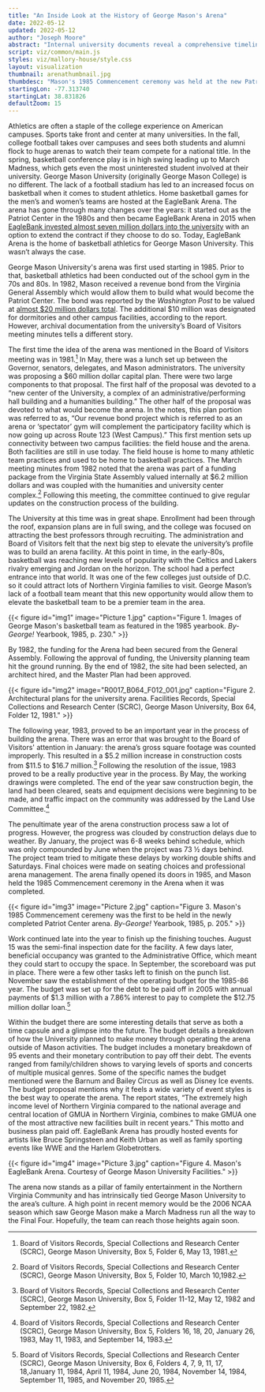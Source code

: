 ```yaml
---
title: "An Inside Look at the History of George Mason's Arena"
date: 2022-05-12
updated: 2022-05-12
author: "Joseph Moore"
abstract: "Internal university documents reveal a comprehensive timeline of the construction of George Mason's arena."
script: viz/common/main.js
styles: viz/mallory-house/style.css
layout: visualization
thumbnail: arenathumbnail.jpg
thumbdesc: "Mason's 1985 Commencement ceremony was held at the new Patriot Center Arena"
startingLon: -77.313740
startingLat: 38.831826
defaultZoom: 15
---
```


Athletics are often a staple of the college experience on American campuses. Sports take front and center at many universities. In the fall, college football takes over campuses and sees both students and alumni flock to huge arenas to watch their team compete for a national title. In the spring, basketball conference play is in high swing leading up to March Madness, which gets even the most uninterested student involved at their university. George Mason University (originally George Mason College) is no different. The lack of a football stadium has led to an increased focus on basketball when it comes to student athletics. Home basketball games for the men’s and women’s teams are hosted at the <span class="notation" data-id="1" data-zoom="17" data-lat="38.82685" data-lon="-77.30958">EagleBank Arena</span>. The arena has gone through many changes over the years: it started out as the Patriot Center in the 1980s and then became EagleBank Arena in 2015 when [EagleBank invested almost seven million dollars into the university](https://www.bizjournals.com/washington/morning_call/2015/05/george-mason-university-sells-patriot-center.html) with an option to extend the contract if they choose to do so. Today, EagleBank Arena is the home of basketball athletics for George Mason University. This wasn’t always the case. 

George Mason University's arena was first used starting in 1985. Prior to that, basketball athletics had been conducted out of the school gym in the 70s and 80s. In 1982, Mason received a revenue bond from the Virginia General Assembly which would allow them to build what would become the Patriot Center. The bond was reported by the *Washington Post* to be valued at [almost $20 million dollars total](https://www.washingtonpost.com/archive/sports/1982/03/16/george-mason-plans-9200-seat-arena/acf01544-5b0d-45e3-b65a-71fd51516e38/). The additional $10 million was designated for dormitories and other campus facilities, according to the report. However, archival documentation from the university’s Board of Visitors meeting minutes tells a different story.

The first time the idea of the arena was mentioned in the Board of Visitors meeting was in 1981.[^1] In May, there was a lunch set up between the Governor, senators, delegates, and Mason administrators. The university was proposing a $60 million dollar capital plan. There were two large components to that proposal. The first half of the proposal was devoted to a “new center of the University, a complex of an administrative/performing hall building and a humanities building.” The other half of the proposal was devoted to what would become the arena. In the notes, this plan portion was referred to as, “Our revenue bond project which is referred to as an arena or ‘spectator’ gym will complement the participatory facility which is now going up across Route 123 (West Campus).” This first mention sets up connectivity between two campus facilities: the field house and the arena. Both facilities are still in use today. The <span class="notation" data-id="1" data-zoom="17" data-lat="38.8341162" data-lon="-77.3149089">field house</span> is home to many athletic team practices and used to be home to basketball practices. The March meeting minutes from 1982 noted that the arena was part of a funding package from the Virginia State Assembly valued internally at $6.2 million dollars and was coupled with the humanities and university center complex.[^2] Following this meeting, the committee continued to give regular updates on the construction process of the building. 

[^1]: Board of Visitors Records, Special Collections and Research Center (SCRC), George Mason University, Box 5, Folder 6, May 13, 1981. 
[^2]: Board of Visitors Records, Special Collections and Research Center (SCRC), George Mason University, Box 5, Folder 10, March 10,1982. 

The University at this time was in great shape. Enrollment had been through the roof, expansion plans are in full swing, and the college was focused on attracting the best professors through recruiting. The administration and Board of Visitors felt that the next big step to elevate the university’s profile was to build an arena facility. At this point in time, in the early-80s, basketball was reaching new levels of popularity with the Celtics and Lakers rivalry emerging and Jordan on the horizon. The school had a perfect entrance into that world. It was one of the few colleges just outside of D.C. so it could attract lots of Northern Virginia families to visit. George Mason’s lack of a football team meant that this new opportunity would allow them to elevate the basketball team to be a premier team in the area.

{{< figure id="img1" image="Picture 1.jpg" caption="Figure 1. Images of George Mason's basketball team as featured in the 1985 yearbook. *By-George!* Yearbook, 1985, p. 230." >}}

By 1982, the funding for the Arena had been secured from the General Assembly. Following the approval of funding, the University planning team hit the ground running. By the end of 1982, the site had been selected, an architect hired, and the Master Plan had been approved. 

{{< figure id="img2" image="R0017_B064_F012_001.jpg" caption="Figure 2. Architectural plans for the university arena. Facilities Records, Special Collections and Research Center (SCRC), George Mason University, Box 64, Folder 12, 1981." >}}

The following year, 1983, proved to be an important year in the process of building the arena. There was an error that was brought to the Board of Visitors' attention in January: the arena’s gross square footage was counted improperly. This resulted in a $5.2 million increase in construction costs from $11.5 to $16.7 million.[^3] Following the resolution of the issue, 1983 proved to be a really productive year in the process. By May, the working drawings were completed. The end of the year saw construction begin, the land had been cleared, seats and equipment decisions were beginning to be made, and traffic impact on the community was addressed by the Land Use Committee.[^4]

[^3]: Board of Visitors Records, Special Collections and Research Center (SCRC), George Mason University, Box 5, Folder 11-12, May 12, 1982 and September 22, 1982. 
[^4]: Board of Visitors Records, Special Collections and Research Center (SCRC), George Mason University, Box 5, Folders 16, 18, 20, January 26, 1983, May 11, 1983, and September 14, 1983. 

The penultimate year of the arena construction process saw a lot of progress. However, the progress was clouded by construction delays due to weather. By January, the project was 6-8 weeks behind schedule, which was only compounded by June when the project was 73 ½ days behind. The project team tried to mitigate these delays by working double shifts and Saturdays. Final choices were made on seating choices and professional arena management. The arena finally opened its doors in 1985, and Mason held the 1985 Commencement ceremony in the Arena when it was completed. 

{{< figure id="img3" image="Picture 2.jpg" caption="Figure 3. Mason's 1985 Commencement ceremeny was the first to be held in the newly completed Patriot Center arena. *By-George!* Yearbook, 1985, p. 205." >}}

Work continued late into the year to finish up the finishing touches. August 15 was the semi-final inspection date for the facility. A few days later, beneficial occupancy was granted to the Administrative Office, which meant they could start to occupy the space. In September, the scoreboard was put in place. There were a few other tasks left to finish on the punch list. November saw the establishment of the operating budget for the 1985-86 year. The budget was set up for the debt to be paid off in 2005 with annual payments of $1.3 million with a 7.86% interest to pay to complete the $12.75 million dollar loan.[^5]

[^5]: Board of Visitors Records, Special Collections and Research Center (SCRC), George Mason University, Box 6, Folders 4, 7, 9, 11, 17, 18,January 11, 1984, April 11, 1984, June 20, 1984, November 14, 1984, September 11, 1985, and November 20, 1985. 

Within the budget there are some interesting details that serve as both a time capsule and a glimpse into the future. The budget details a breakdown of how the University planned to make money through operating the arena outside of Mason activities. The budget includes a monetary breakdown of 95 events and their monetary contribution to pay off their debt. The events ranged from family/children shows to varying levels of sports and concerts of multiple musical genres. Some of the specific names the budget mentioned were the Barnum and Bailey Circus as well as Disney Ice events. The budget proposal mentions why it feels a wide variety of event styles is the best way to operate the arena. The report states, “The extremely high income level of Northern Virginia compared to the national average and central location of GMUA in Northern Virginia, combines to make GMUA one of the most attractive new facilities built in recent years.”  This motto and business plan paid off. EagleBank Arena has proudly hosted events for artists like Bruce Springsteen and Keith Urban as well as family sporting events like WWE and the Harlem Globetrotters. 

{{< figure id="img4" image="Picture 3.jpg" caption="Figure 4. Mason's EagleBank Arena. Courtesy of George Mason University Facilities." >}}

The arena now stands as a pillar of family entertainment in the Northern Virginia Community and has intrinsically tied George Mason University to the area’s culture. A high point in recent memory would be the 2006 NCAA season which saw George Mason make a March Madness run all the way to the Final Four. Hopefully, the team can reach those heights again soon. 

